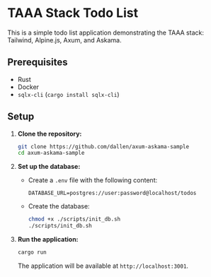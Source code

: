 # TAAA Stack Todo List

This is a simple todo list application demonstrating the TAAA stack: Tailwind, Alpine.js, Axum, and Askama.

## Prerequisites

- Rust
- Docker
- `sqlx-cli` (`cargo install sqlx-cli`)

## Setup

1.  **Clone the repository:**

    ```bash
    git clone https://github.com/dallen/axum-askama-sample
    cd axum-askama-sample
    ```

2.  **Set up the database:**

    - Create a `.env` file with the following content:

      ```
      DATABASE_URL=postgres://user:password@localhost/todos
      ```

    - Create the database:

      ```bash
      chmod +x ./scripts/init_db.sh
      ./scripts/init_db.sh
      ```

3.  **Run the application:**

    ```bash
    cargo run
    ```

    The application will be available at `http://localhost:3001`.

